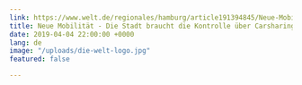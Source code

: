```yaml
---
link: https://www.welt.de/regionales/hamburg/article191394845/Neue-Mobilitaet-Die-Stadt-braucht-die-Kontrolle-ueber-Carsharing.html
title: Neue Mobilität - Die Stadt braucht die Kontrolle über Carsharing
date: 2019-04-04 22:00:00 +0000
lang: de
image: "/uploads/die-welt-logo.jpg"
featured: false

---
```

